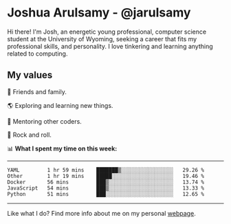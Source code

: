 # Joshua Arulsamy - @jarulsamy

Hi there! I'm Josh, an energetic young professional, computer science student at the University of Wyoming, seeking a career that fits my professional skills, and personality. I love tinkering and learning anything related to computing.

## My values

:yellow_heart: Friends and family.

:earth_americas: Exploring and learning new things.

:book: Mentoring other coders.

:guitar: Rock and roll.

:bar_chart: **What I spent my time on this week:**

------
<!--START_SECTION:waka-->
```text
YAML         1 hr 59 mins    ███████▒░░░░░░░░░░░░░░░░░   29.26 % 
Other        1 hr 19 mins    █████░░░░░░░░░░░░░░░░░░░░   19.46 % 
Docker       56 mins         ███▒░░░░░░░░░░░░░░░░░░░░░   13.74 % 
JavaScript   54 mins         ███▒░░░░░░░░░░░░░░░░░░░░░   13.33 % 
Python       51 mins         ███░░░░░░░░░░░░░░░░░░░░░░   12.65 % 
```
<!--END_SECTION:waka-->
------

Like what I do? Find more info about me on my personal [webpage](https://arulsamy.me).
